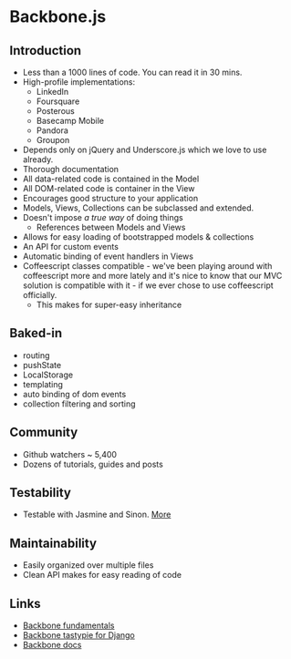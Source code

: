 Backbone.js
===========

Introduction
------------
* Less than a 1000 lines of code. You can read it in 30 mins.
* High-profile implementations:
    * LinkedIn
    * Foursquare
    * Posterous
    * Basecamp Mobile
    * Pandora
    * Groupon
* Depends only on jQuery and Underscore.js which we love to use already.
* Thorough documentation
* All data-related code is contained in the Model
* All DOM-related code is container in the View
* Encourages good structure to your application
* Models, Views, Collections can be subclassed and extended.
* Doesn't impose *a true way* of doing things
    * References between Models and Views
* Allows for easy loading of bootstrapped models & collections
* An API for custom events
* Automatic binding of event handlers in Views
* Coffeescript classes compatible - we've been playing around with coffeescript
  more and more lately and it's nice to know that our MVC solution is
  compatible with it - if we ever chose to use coffeescript officially.
    * This makes for super-easy inheritance

Baked-in
--------
* routing
* pushState
* LocalStorage
* templating
* auto binding of dom events
* collection filtering and sorting

Community
---------
* Github watchers ~ 5,400
* Dozens of tutorials, guides and posts

Testability
-----------
* Testable with Jasmine and Sinon. [More][1]

Maintainability
---------------
* Easily organized over multiple files
* Clean API makes for easy reading of code


Links
-----
* [Backbone fundamentals][2]
* [Backbone tastypie for Django][3]
* [Backbone docs][4]


[1]: http://tinnedfruit.com/2011/03/03/testing-backbone-apps-with-jasmine-sinon.html
[2]: https://github.com/addyosmani/backbone-fundamentals
[3]: https://github.com/PaulUithol/backbone-tastypie
[4]: http://documentcloud.github.com/backbone/
